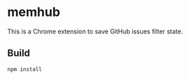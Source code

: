 memhub
======
This is a Chrome extension to save GitHub issues filter state.

Build
-----
    npm install
